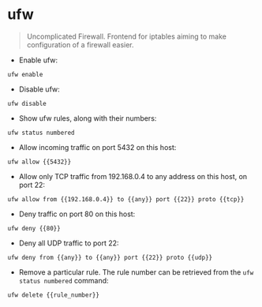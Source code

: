 # ufw

> Uncomplicated Firewall.
> Frontend for iptables aiming to make configuration of a firewall easier.

- Enable ufw:

`ufw enable`

- Disable ufw:

`ufw disable`

- Show ufw rules, along with their numbers:

`ufw status numbered`

- Allow incoming traffic on port 5432 on this host:

`ufw allow {{5432}}`

- Allow only TCP traffic from 192.168.0.4 to any address on this host, on port 22:

`ufw allow from {{192.168.0.4}} to {{any}} port {{22}} proto {{tcp}}`

- Deny traffic on port 80 on this host:

`ufw deny {{80}}`

- Deny all UDP traffic to port 22:

`ufw deny from {{any}} to {{any}} port {{22}} proto {{udp}}`

- Remove a particular rule. The rule number can be retrieved from the `ufw status numbered` command:

`ufw delete {{rule_number}}`
